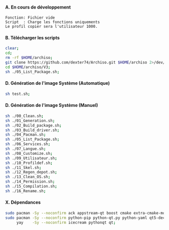 #### A. En cours de développement
```
Fonction: Fichier vide
Script  : Charge les fonctions uniquements
Le profil copier sera l'utilisateur 1000.
```


#### B. Télécharger les scripts 
```bash
clear;
cd;
rm -rf $HOME/archiso;
git clone https://github.com/dexter74/Archiso.git $HOME/archiso 2>/dev/null;
cd $HOME/archiso/V3;
sh ./05_List_Package.sh;
```
#### D. Génération de l'image Système (Automatique)
```bash
sh test.sh;
```

#### D. Génération de l'image Système (Manuel)
```bash
sh ./00_Clean.sh;
sh ./01_Generation.sh;
sh ./02_Build_package.sh;
sh ./03_Build_driver.sh;
sh ./04_Pacman.sh;
sh ./05_List_Package.sh;
sh ./06_Services.sh;
sh ./07_Langue.sh;
sh ./08_Customize.sh;
sh ./09_Utilisateur.sh;
sh ./10_Profildef.sh;
sh ./11_Skel.sh;
sh ./12_Regen_depot.sh;
sh ./13_Clean_OS.sh;
sh ./14_Permission.sh;
sh ./15_Compilation.sh;
sh ./16_Rename.sh;
```

#### X. Dépendances
```bash
sudo pacman -Sy --noconfirm ack appstream-qt boost cmake extra-cmake-modules kcoreaddons kiconthemes kio kparts kservice kpmcore plasma-framework;
sudo pacman -Sy --noconfirm python-pip python-qt.py python-yaml qt5-declarative qt5-location qt5-tools qt5-xmlpatterns qt5-webengine yaml-cpp;
     yay    -Sy --noconfirm icecream pythonqt qt;
```
